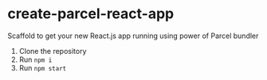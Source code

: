 # create-parcel-react-app
Scaffold to get your new React.js app running using power of Parcel bundler


1. Clone the repository
2. Run `npm i`
3. Run `npm start` 
